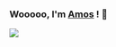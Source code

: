 ### Wooooo, I'm [Amos](https://amoshk.top) ! 👋  

<img src="https://github-readme-stats.vercel.app/api?username=AmosHuKe&show_icons=true&count_private=true&hide_title=true&hide=contribs,prs" />
